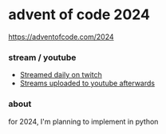 advent of code 2024
===================

https://adventofcode.com/2024

### stream / youtube

- [Streamed daily on twitch](https://twitch.tv/anthonywritescode)
- [Streams uploaded to youtube afterwards](https://www.youtube.com/@anthonywritescode-vods)

### about

for 2024, I'm planning to implement in python
